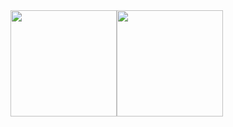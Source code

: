   <div style="display: flex">
    <img height="170em" src="https://github-readme-stats.vercel.app/api?username=joaolucas345&show_icons=true&theme=dracula&include_all_commits=true&count_private=true"/>
    <img height="170em" src="https://github-readme-stats.vercel.app/api/top-langs/?username=joaolucas345&layout=compact&langs_count=7&theme=dracula"/>
  </div>
